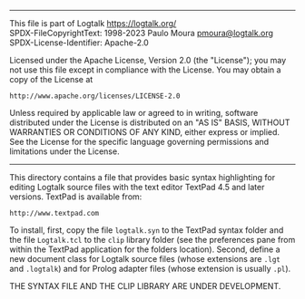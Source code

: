 ________________________________________________________________________

This file is part of Logtalk <https://logtalk.org/>  
SPDX-FileCopyrightText: 1998-2023 Paulo Moura <pmoura@logtalk.org>  
SPDX-License-Identifier: Apache-2.0

Licensed under the Apache License, Version 2.0 (the "License");
you may not use this file except in compliance with the License.
You may obtain a copy of the License at

    http://www.apache.org/licenses/LICENSE-2.0

Unless required by applicable law or agreed to in writing, software
distributed under the License is distributed on an "AS IS" BASIS,
WITHOUT WARRANTIES OR CONDITIONS OF ANY KIND, either express or implied.
See the License for the specific language governing permissions and
limitations under the License.
________________________________________________________________________


This directory contains a file that provides basic syntax highlighting 
for editing Logtalk source files with the text editor TextPad 4.5 and 
later versions. TextPad is available from:

	http://www.textpad.com

To install, first, copy the file `logtalk.syn` to the TextPad syntax folder
and the file `Logtalk.tcl` to the `clip` library folder (see the preferences
pane from within the TextPad application for the folders location). Second,
define a new document class for Logtalk source files (whose extensions are
`.lgt` and `.logtalk`) and for Prolog adapter files (whose extension is
usually `.pl`).

THE SYNTAX FILE AND THE CLIP LIBRARY ARE UNDER DEVELOPMENT.
